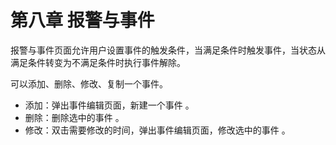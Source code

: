 # 第八章 报警与事件

报警与事件页面允许用户设置事件的触发条件，当满足条件时触发事件，当状态从满足条件转变为不满足条件时执行事件解除。 

可以添加、删除、修改、复制一个事件。 

- 添加：弹出事件编辑页面，新建一个事件 。 
- 删除：删除选中的事件 。 
- 修改：双击需要修改的时间，弹出事件编辑页面，修改选中的事件 。

